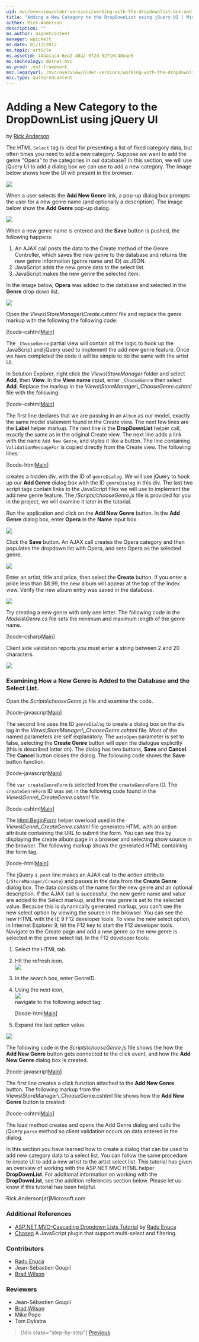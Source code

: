 ```yaml
---
uid: mvc/overview/older-versions/working-with-the-dropdownlist-box-and-jquery/adding-a-new-category-to-the-dropdownlist-using-jquery-ui
title: "Adding a New Category to the DropDownList using jQuery UI | Microsoft Docs"
author: Rick-Anderson
description: ""
ms.author: aspnetcontent
manager: wpickett
ms.date: 01/12/2012
ms.topic: article
ms.assetid: 44aa1ac4-6ea2-48a2-972d-52710c48eae5
ms.technology: dotnet-mvc
ms.prod: .net-framework
msc.legacyurl: /mvc/overview/older-versions/working-with-the-dropdownlist-box-and-jquery/adding-a-new-category-to-the-dropdownlist-using-jquery-ui
msc.type: authoredcontent
---
```

Adding a New Category to the DropDownList using jQuery UI
====================
by [Rick Anderson](https://github.com/Rick-Anderson)

The HTML `Select` tag is ideal for presenting a list of fixed category data, but often times you need to add a new category. Suppose we want to add the genre "Opera" to the categories in our database? In this section, we will use jQuery UI to add a dialog box we can use to add a new category. The image below shows how the UI will present in the browser.

![](adding-a-new-category-to-the-dropdownlist-using-jquery-ui/_static/image1.png)

When a user selects the **Add New Genre** link, a pop-up dialog box prompts the user for a new genre name (and optionally a description). The image below show the **Add Genre** pop-up dialog.

![](adding-a-new-category-to-the-dropdownlist-using-jquery-ui/_static/image2.png)

When a new genre name is entered and the **Save** button is pushed, the following happens:

1. An AJAX call posts the data to the Create method of the Genre Controller, which saves the new genre to the database and returns the new genre information (genre name and ID) as JSON.
2. JavaScript adds the new genre data to the select list.
3. JavaScript makes the new genre the selected item.

 In the image below, **Opera** was added to the database and selected in the **Genre** drop down list. 

![](adding-a-new-category-to-the-dropdownlist-using-jquery-ui/_static/image3.png)

Open the *Views\StoreManager\Create.cshtml* file and replace the genre markup with the following the following code:

[!code-cshtml[Main](adding-a-new-category-to-the-dropdownlist-using-jquery-ui/samples/sample1.cshtml)]

The `_ChooseGenre` partial view will contain all the logic to hook up the JavaScript and jQuery used to implement the add new genre feature. Once we have completed the code it will be simple to do the same with the artist UI.

In Solution Explorer, right click the *Views\StoreManager* folder and select **Add**, then **View**. In the **View name** input, enter `_ChooseGenre` then select **Add**. Replace the markup in the *Views\StoreManager\\_ChooseGenre.cshtml* file with the following:

[!code-cshtml[Main](adding-a-new-category-to-the-dropdownlist-using-jquery-ui/samples/sample2.cshtml)]

The first line declares that we are passing in an `Album` as our model, exactly the same model statement found in the Create view. The next few lines are the **Label** helper markup. The next line is the **DropDownList** helper call, exactly the same as in the original Create view. The next line adds a link with the name `Add New Genre`, and styles it like a button. The line containing `ValidationMessageFor` is copied directly from the Create view. The following lines:

[!code-html[Main](adding-a-new-category-to-the-dropdownlist-using-jquery-ui/samples/sample3.html)]

creates a hidden div, with the ID of `genreDialog`. We will use jQuery to hook up our **Add Genre** dialog box with the ID `genreDialog` in this div. The last two script tags contain links to the JavaScript files we will use to implement the add new genre feature. The */Scripts/chooseGenre.js* file is provided for you in the project, we will examine it later in the tutorial.

Run the application and click on the **Add New Genre** button. In the **Add Genre** dialog box, enter **Opera** in the **Name** input box.

![](adding-a-new-category-to-the-dropdownlist-using-jquery-ui/_static/image4.png)

Click the **Save** button. An AJAX call creates the Opera category and then populates the dropdown list with Opera, and sets Opera as the selected genre.

![](adding-a-new-category-to-the-dropdownlist-using-jquery-ui/_static/image5.png)

Enter an artist, title and price, then select the **Create** button. If you enter a price less than $8.99, the new album will appear at the top of the Index view. Verify the new album entry was saved in the database.

![](adding-a-new-category-to-the-dropdownlist-using-jquery-ui/_static/image6.png)

Try creating a new genre with only one letter. The following code in the *Models\Genre.cs* file sets the minimum and maximum length of the genre name.

[!code-csharp[Main](adding-a-new-category-to-the-dropdownlist-using-jquery-ui/samples/sample4.cs)]

Client side validation reports you must enter a string between 2 and 20 characters.

![](adding-a-new-category-to-the-dropdownlist-using-jquery-ui/_static/image7.png)

### Examining How a New Genre is Added to the Database and the Select List.

Open the *Scripts\chooseGenre.js* file and examine the code.

[!code-javascript[Main](adding-a-new-category-to-the-dropdownlist-using-jquery-ui/samples/sample5.js)]

The second line uses the ID `genreDialog` to create a dialog box on the div tag in the *Views\StoreManager\\_ChooseGenre.cshtml* file. Most of the named parameters are self explanatory. The `autoOpen` parameter is set to false, selecting the **Create Genre** button will open the dialogue explicitly (this is described latter on). The dialog has two buttons, **Save** and **Cancel**. The **Cancel** button closes the dialog. The following code shows the **Save** button function.

[!code-javascript[Main](adding-a-new-category-to-the-dropdownlist-using-jquery-ui/samples/sample6.js)]

The `var createGenreForm` is selected from the `createGenreForm` ID. The `createGenreForm` ID was set in the following code found in the *Views\Genre\\_CreateGenre.cshtml* file.

[!code-cshtml[Main](adding-a-new-category-to-the-dropdownlist-using-jquery-ui/samples/sample7.cshtml)]

The [Html.BeginForm](https://msdn.microsoft.com/en-us/library/dd492714.aspx) helper overload used in the *Views\Genre\\_CreateGenre.cshtml* file generates HTML with an action attribute containing the URL to submit the form. You can see this by displaying the create album page in a browser and selecting show source in the browser. The following markup shows the generated HTML containing the form tag.

[!code-html[Main](adding-a-new-category-to-the-dropdownlist-using-jquery-ui/samples/sample8.html)]

The jQuery `$.post` line makes an AJAX call to the action attribute (`/StoreManager/Create`) and passes in the data from the **Create Genre** dialog box. The data consists of the name for the new genre and an optional description. If the AJAX call is successful, the new genre name and value are added to the Select markup, and the new genre is set to the selected value. Because this is dynamically generated markup, you can't see the new select option by viewing the source in the browser. You can see the new HTML with the IE 9 F12 developer tools. To view the new select option, in Internet Explorer 9, hit the F12 key to start the F12 developer tools. Navigate to the Create page and add a new genre so the new genre is selected in the genre select list. In the F12 developer tools:

1. Select the HTML tab.
2. Hit the refresh icon.  
    ![](adding-a-new-category-to-the-dropdownlist-using-jquery-ui/_static/image8.png)
3. In the search box, enter GenreID.
4. Using the next icon,   
    ![](adding-a-new-category-to-the-dropdownlist-using-jquery-ui/_static/image9.png)  
 navigate to the following select tag:

    [!code-html[Main](adding-a-new-category-to-the-dropdownlist-using-jquery-ui/samples/sample9.html)]
5. Expand the last option value.

![](adding-a-new-category-to-the-dropdownlist-using-jquery-ui/_static/image10.png)

The following code in the *Scripts\chooseGenre.js* file shows the how the **Add New Genre** button gets connected to the click event, and how the **Add New Genre** dialog box is created.

[!code-javascript[Main](adding-a-new-category-to-the-dropdownlist-using-jquery-ui/samples/sample10.js)]

The first line creates a click function attached to the **Add New Genre** button. The following markup from the Views\StoreManager\\_ChooseGenre.cshtml file shows how the **Add New Genre** button is created:

[!code-cshtml[Main](adding-a-new-category-to-the-dropdownlist-using-jquery-ui/samples/sample11.cshtml)]

The load method creates and opens the Add Genre dialog and calls the jQuery `parse` method so client validation occurs on data entered in the dialog.

In this section you have learned how to create a dialog that can be used to add new category data to a select list. You can follow the same procedure to create UI to add a new artist to the artist select list. This tutorial has given an overview of working with the ASP.NET MVC HTML helper **DropDownList**. For additional information on working with the **DropDownList**, see the addition references section below. Please let us know if this tutorial has been helpful.

Rick.Anderson[at]Microsoft.com

### Additional References

- [ASP.NET MVC–Cascading Dropdown Lists Tutorial](https://weblogs.asp.net/raduenuca/archive/2011/03/06/asp-net-mvc-cascading-dropdown-lists-tutorial-part-1-defining-the-problem-and-the-context.aspx) by [Radu Enuca](https://weblogs.asp.net/raduenuca/default.aspx)
- [Chosen](http://harvesthq.github.com/chosen/) A JavaScript plugin that support multi-select and filtering.

### Contributors

- [Radu Enuca](https://weblogs.asp.net/raduenuca/default.aspx)
- Jean-Sébastien Goupil
- [Brad Wilson](http://bradwilson.typepad.com/)

### Reviewers

- Jean-Sébastien Goupil
- [Brad Wilson](http://bradwilson.typepad.com/)
- Mike Pope
- Tom Dykstra

>[!div class="step-by-step"]
[Previous](examining-how-aspnet-mvc-scaffolds-the-dropdownlist-helper.md)